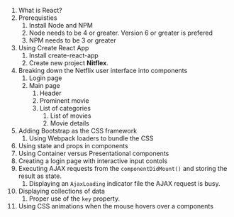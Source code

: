 1. What is React?
1. Prerequisties
    1. Install Node and NPM
    1. Node needs to be 4 or greater. Version 6 or greater is prefered 
    1. NPM needs to be 3 or greater
1. Using Create React App
    1. Install create-react-app
    1. Create new project **Nitflex**.
1. Breaking down the Netflix user interface into components
    1. Login page
    1. Main page
        1. Header
        1. Prominent movie
        1. List of categories
            1. List of movies
            1. Movie details
1. Adding Bootstrap as the CSS framework
    1. Using Webpack loaders to bundle the CSS 
1. Using state and props in components
1. Using Container versus Presentational components 
1. Creating a login page with interactive input contols
1. Executing AJAX requests from the `componentDidMount()` and storing the result as state.
    1. Displaying an `AjaxLoading` indicator file the AJAX request is busy.
1. Displaying collections of data
    1. Proper use of the `key` property.
1. Using CSS animations when the mouse hovers over a components



